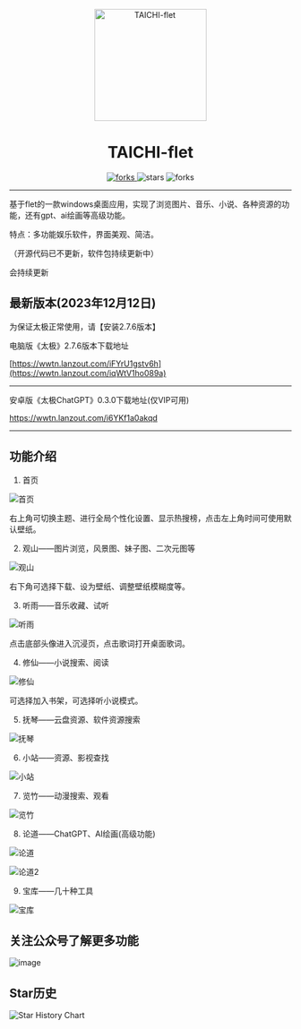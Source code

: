 <p align="center">
  <a href="https://github.com/cuifengcn/wechat-video-generate">
    <img width="200" height="200" src="https://github.com/cuifengcn/TAICHI-flet/blob/main/taiji.png" alt="TAICHI-flet">
  </a>
</p>

<h1 align="center">TAICHI-flet</h1>

<p align="center">
  <a href="#下载">
    <img src="https://img.shields.io/github/downloads/cuifengcn/TAICHI-flet/total?style=flat-square" alt="forks">
  </a>
  <img src="https://img.shields.io/github/stars/cuifengcn/TAICHI-flet?style=flat-square" alt="stars">
  <img src="https://img.shields.io/github/forks/cuifengcn/TAICHI-flet?style=flat-square" alt="forks">
</p>

---


 基于flet的一款windows桌面应用，实现了浏览图片、音乐、小说、各种资源的功能，还有gpt、ai绘画等高级功能。

 特点：多功能娱乐软件，界面美观、简洁。
 
 （开源代码已不更新，软件包持续更新中）
 
会持续更新

## 最新版本(2023年12月12日)

为保证太极正常使用，请【安装2.7.6版本】

电脑版《太极》2.7.6版本下载地址

[https://wwtn.lanzout.com/iFYrU1gstv6h](https://wwtn.lanzout.com/iqWtV1ho089a)

---

安卓版《太极ChatGPT》0.3.0下载地址(仅VIP可用)

https://wwtn.lanzout.com/i6YKf1a0akqd

---

## 功能介绍

1. 首页

![首页](https://github.com/cuifengcn/TAICHI-flet/assets/38805177/5969c1f1-c3c9-414b-a842-722df471fadb)

右上角可切换主题、进行全局个性化设置、显示热搜榜，点击左上角时间可使用默认壁纸。

2. 观山——图片浏览，风景图、妹子图、二次元图等
   
![观山](https://github.com/cuifengcn/TAICHI-flet/assets/38805177/75c6da1f-27ef-4497-b78f-fa2f8a8a33a9)

右下角可选择下载、设为壁纸、调整壁纸模糊度等。

3. 听雨——音乐收藏、试听

![听雨](https://github.com/cuifengcn/TAICHI-flet/assets/38805177/dfb3de06-ea51-4474-a1e7-a314b888e7f8)

点击底部头像进入沉浸页，点击歌词打开桌面歌词。

4. 修仙——小说搜索、阅读

![修仙](https://github.com/cuifengcn/TAICHI-flet/assets/38805177/a6b1aa65-64c3-436d-bc72-1bf0d47bfe07)

可选择加入书架，可选择听小说模式。

5. 抚琴——云盘资源、软件资源搜索

![抚琴](https://github.com/cuifengcn/TAICHI-flet/assets/38805177/fd5431cd-6dec-4305-97fb-c75257a07aca)

6. 小站——资源、影视查找

![小站](https://github.com/cuifengcn/TAICHI-flet/assets/38805177/5ddeff61-9af0-45d2-9c00-e159dfbeb295)

7. 览竹——动漫搜索、观看

![览竹](https://github.com/cuifengcn/TAICHI-flet/assets/38805177/51112fa4-4bd3-41e5-b3a1-22390554f8b9)

8. 论道——ChatGPT、AI绘画(高级功能)

![论道](https://github.com/cuifengcn/TAICHI-flet/assets/38805177/72cb7309-6db8-4e8e-bee1-9ec61adbcc73)

![论道2](https://github.com/cuifengcn/TAICHI-flet/assets/38805177/f7d15b42-d45a-4683-b057-7b9966940e50)


9. 宝库——几十种工具

![宝库](https://github.com/cuifengcn/TAICHI-flet/assets/38805177/535bb4a8-8992-4751-969a-089e8eae44df)

## 关注公众号了解更多功能

![image](https://github.com/cuifengcn/TAICHI-flet/assets/38805177/861e963c-4374-4232-921a-7d182c22729d)

## Star历史

![Star History Chart](https://api.star-history.com/svg?repos=cuifengcn/TAICHI-flet&type=Date)
